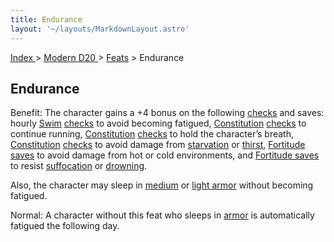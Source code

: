 ```yaml
---
title: Endurance
layout: '~/layouts/MarkdownLayout.astro'
---
```


[ Index ](/) > [ Modern D20 ](/modern.d20.srd) > [Feats](/modern.d20.srd/feats) > Endurance

## Endurance

Benefit: The character gains a +4 bonus on the following
[checks](/modern.d20.srd/skills/skill.basics.php#skill) and saves: hourly
[Swim](/modern.d20.srd/skills/swim)
[checks](/modern.d20.srd/skills/skill.basics.php#skill) to avoid becoming
fatigued, [Constitution](/modern.d20.srd/basics/ability.scores)
[checks](/modern.d20.srd/skills/skill.basics) to continue running,
[Constitution](/modern.d20.srd/basics/ability.scores)
[checks](/modern.d20.srd/skills/skill.basics) to hold the character’s breath,
[Constitution](/modern.d20.srd/basics/ability.scores)
[checks](/modern.d20.srd/skills/skill.basics) to avoid damage from
[starvation](/modern.d20.srd/environment.hazards/starvation.thirst) or
[thirst](/modern.d20.srd/environment.hazards/starvation.thirst), [Fortitude saves](/modern.d20.srd/basics/saving.throws) to avoid damage from hot or cold
environments, and [Fortitude saves](/modern.d20.srd/basics/saving.throws) to
resist [suffocation](/modern.d20.srd/environment.hazards/suffocation.drowning)
or [drowning](/modern.d20.srd/environment.hazards/suffocation.drowning).

Also, the character may sleep in
[medium](/modern.d20.srd/equipment/armor.medium) or [light armor](/modern.d20.srd/equipment/armor.light) without becoming fatigued.

Normal: A character without this feat who sleeps in
[armor](/modern.d20.srd/equipment/armor.general) is automatically fatigued the
following day.


